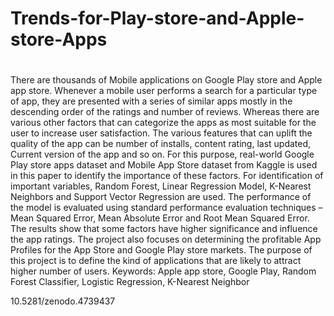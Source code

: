 # Trends-for-Play-store-and-Apple-store-Apps

# 
There are thousands of Mobile applications on Google Play store and Apple app store. Whenever a mobile user performs a search for a particular type of app, they are presented with a series of similar apps mostly in the descending order of the ratings and number of reviews. Whereas there are various other factors that can categorize the apps as most suitable for the user to increase user satisfaction. The various features that can uplift the quality of the app can be number of installs, content rating, last updated, Current version of the app and so on. For this purpose, real-world Google Play store apps dataset and Mobile App Store dataset from Kaggle is used in this paper to identify the importance of these factors. For identification of important variables, Random Forest, Linear Regression Model, K-Nearest Neighbors and Support Vector Regression are used. The performance of the model is evaluated using standard performance evaluation techniques – Mean Squared Error, Mean Absolute Error and Root Mean Squared Error. The results show that some factors have higher significance and influence the app ratings. The project also focuses on determining the profitable App Profiles for the App Store and Google Play store markets. The purpose of this project is to
define the kind of applications that are likely to attract higher number of users. 
Keywords: Apple app store, Google Play, Random Forest Classifier, Logistic Regression, K-Nearest Neighbor


10.5281/zenodo.4739437
